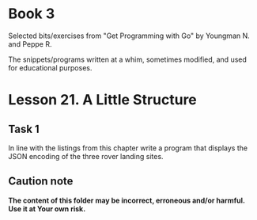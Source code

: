 # Book 3

Selected bits/exercises from "Get Programming with Go" by Youngman N. and Peppe R.

The snippets/programs written at a whim, sometimes modified, and used for educational purposes.

# Lesson 21. A Little Structure

## Task 1

In line with the listings from this chapter write a program that displays the JSON encoding of the three rover landing sites.

## Caution note

**The content of this folder may be incorrect, erroneous and/or harmful. Use it at Your own risk.**
